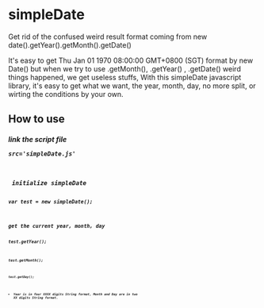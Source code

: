 simpleDate
==========

Get rid of the confused weird result format coming from new date().getYear().getMonth().getDate()

It's easy to get Thu Jan 01 1970 08:00:00 GMT+0800 (SGT) format by new Date()
but when we try to use .getMonth(), .getYear() , .getDate() weird things happened, we get useless stuffs, With this simpleDate javascript library, it's easy to get what we want, the year, month, day, no more split, or wirting the conditions by your own.

How to use
----------

<h5> link the script file

<code>src='simpleDate.js'

<h5> initialize simpleDate

<code>var test = new simpleDate();

<h5>get the current year, month, day

<code>test.getYear();

<code>test.getMonth();

<code>test.getDay();

* Year is in four XXXX digits String format, Month and Day are in two XX digits String format.
